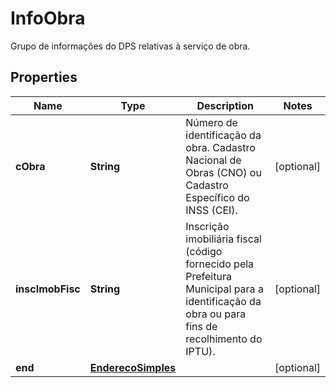 

# InfoObra

Grupo de informações do DPS relativas à serviço de obra.

## Properties

| Name | Type | Description | Notes |
|------------ | ------------- | ------------- | -------------|
|**cObra** | **String** | Número de identificação da obra.  Cadastro Nacional de Obras (CNO) ou Cadastro Específico do INSS (CEI). |  [optional] |
|**inscImobFisc** | **String** | Inscrição imobiliária fiscal (código fornecido pela Prefeitura Municipal para a identificação da obra ou para fins de recolhimento do IPTU). |  [optional] |
|**end** | [**EnderecoSimples**](EnderecoSimples.md) |  |  [optional] |



